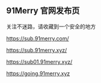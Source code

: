 ## 91Merry 官网发布页

关注不迷路，请收藏到一个安全的地方

https://sub.91merry.com/

https://sub.91merry.xyz/

https://sub01.91merry.xyz/


https://going.91merry.xyz
